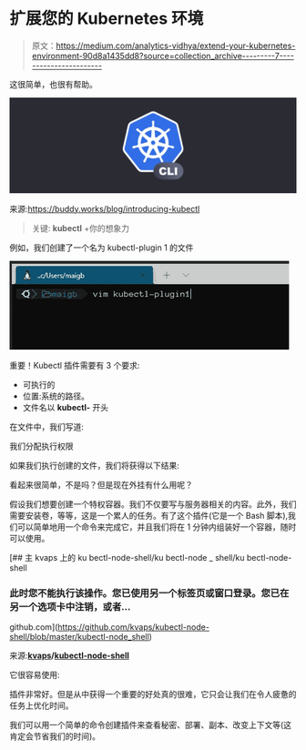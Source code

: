 # 扩展您的 Kubernetes 环境

> 原文：<https://medium.com/analytics-vidhya/extend-your-kubernetes-environment-90d8a1435dd8?source=collection_archive---------7----------------------->

这很简单，也很有帮助。

![](img/c45b3fc1177cd63075df0f6a23c921ac.png)

来源:https://buddy.works/blog/introducing-kubectl

> 关键: **kubectl** +你的想象力

例如，我们创建了一个名为 kubectl-plugin 1 的文件

![](img/a2a6d26babca597afc726c4d08d9ebf6.png)

重要！Kubectl 插件需要有 3 个要求:

*   可执行的
*   位置:系统的路径。
*   文件名以 **kubectl-** 开头

在文件中，我们写道:

我们分配执行权限

如果我们执行创建的文件，我们将获得以下结果:

看起来很简单，不是吗？但是现在外挂有什么用呢？

假设我们想要创建一个特权容器。我们不仅要写与服务器相关的内容。此外，我们需要安装卷，等等，这是一个累人的任务。有了这个插件(它是一个 Bash 脚本),我们可以简单地用一个命令来完成它，并且我们将在 1 分钟内组装好一个容器，随时可以使用。

[](https://github.com/kvaps/kubectl-node-shell/blob/master/kubectl-node_shell) [## 主 kvaps 上的 ku bectl-node-shell/ku bectl-node _ shell/ku bectl-node-shell

### 此时您不能执行该操作。您已使用另一个标签页或窗口登录。您已在另一个选项卡中注销，或者…

github.com](https://github.com/kvaps/kubectl-node-shell/blob/master/kubectl-node_shell) 

来源:[**kvaps**](https://github.com/kvaps)**/**[**kubectl-node-shell**](https://github.com/kvaps/kubectl-node-shell)

它很容易使用:

插件非常好。但是从中获得一个重要的好处真的很难，它只会让我们在令人疲惫的任务上优化时间。

我们可以用一个简单的命令创建插件来查看秘密、部署、副本、改变上下文等(这肯定会节省我们的时间)。
